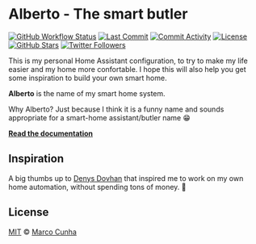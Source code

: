 # Alberto - The smart butler

<!-- ![Home](https://user-images.githubusercontent.com/3459374/152371766-1d2a1e17-34d3-4fe6-9e6d-aded02f14de1.png) -->

[![GitHub Workflow Status][github-img]][github-url]
[![Last Commit][last-commit-img]][github-url]
[![Commit Activity][commit-activity-img]][github-url]
[![License][license-img]][license-url]
[![GitHub Stars][stars-img]][github-url]
[![Twitter Followers][twitter-img]][twitter-url]

This is my personal Home Assistant configuration, to try to make my life easier and my home more confortable. I hope this will also help you get some inspiration to build your own smart home.

**Alberto** is the name of my smart home system. 

Why Alberto? Just because I think it is a funny name and sounds appropriate for a smart-home assistant/butler name 😁

[**Read the documentation**](https://mcunha.engineer/smart-home)

## Inspiration
A big thumbs up to [Denys Dovhan][denysdovhan] that inspired me to work on my own home automation, without spending tons of money. :pray:

## License

[MIT][license-url] © [Marco Cunha][marcocunha]

<!-- References -->

[github-url]: https://github.com/marcocunha/smart-home
[github-img]: https://img.shields.io/github/workflow/status/marcocunha/smart-home/CI/master?style=flat-square
[last-commit-img]: https://img.shields.io/github/last-commit/marcocunha/smart-home?style=flat-square
[commit-activity-img]: https://img.shields.io/github/commit-activity/m/marcocunha/smart-home?style=flat-square
[license-url]: https://github.com/marcocunha/smart-home/blob/master/LICENSE
[license-img]: https://img.shields.io/github/license/marcocunha/smart-home?style=flat-square
[twitter-url]: https://twitter.com/MarcoCunha27
[twitter-img]: https://img.shields.io/twitter/follow/MarcoCunha27?label=Follow
[stars-img]: https://img.shields.io/github/stars/marcocunha/smart-home?style=social
[denysdovhan]: https://denysdovhan.com
[marcocunha]: https://mcunha.engineer
